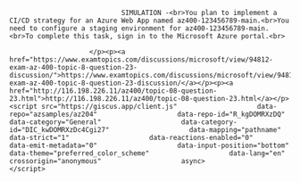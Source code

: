 <p class="card-text">
							
								SIMULATION -<br>You plan to implement a CI/CD strategy for an Azure Web App named az400-123456789-main.<br>You need to configure a staging environment for az400-123456789-main.<br>To complete this task, sign in to the Microsoft Azure portal.<br>
							
						</p><p><a href="https://www.examtopics.com/discussions/microsoft/view/94812-exam-az-400-topic-8-question-23-discussion/">https://www.examtopics.com/discussions/microsoft/view/94812-exam-az-400-topic-8-question-23-discussion/</a></p><p><a href="http://116.198.226.11/az400/topic-08-question-23.html">http://116.198.226.11/az400/topic-08-question-23.html</a></p><script src="https://giscus.app/client.js"                    data-repo="azsamples/az204"                    data-repo-id="R_kgDOMRXzDQ"                    data-category="General"                    data-category-id="DIC_kwDOMRXzDc4Cgi27"                    data-mapping="pathname"                    data-strict="1"                    data-reactions-enabled="0"                    data-emit-metadata="0"                    data-input-position="bottom"                    data-theme="preferred_color_scheme"                    data-lang="en"                    crossorigin="anonymous"                    async>                    </script>